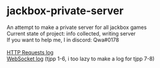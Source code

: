 # jackbox-private-server
An attempt to make a private server for all jackbox games<br />
Current state of project: info collected, writing server<br />
If you want to help me, I in discord: Qwa#0178<br />
<br />
[HTTP Requests log](https://github.com/smpial/jackbox-private-server/blob/main/http_requests.txt)<br />
[WebSocket log](https://github.com/smpial/jackbox-private-server/blob/main/ws_log.txt) (tjpp 1-6, i too lazy to make a log for tjpp 7-8)
